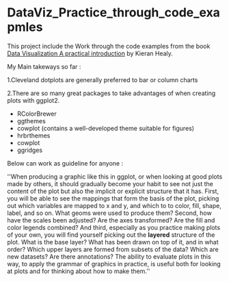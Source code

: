 # DataViz_Practice_through_code_exapmles

This project include the Work through the code examples from the book 
[Data Visualization
A practical introduction](https://socviz.co/index.html#preface) by Kieran Healy.

My Main takeways so far :

1.Cleveland dotplots are generally preferred to bar or column charts

2.There are so many great packages to take advantages of when creating plots with ggplot2.

- RColorBrewer
- ggthemes
- cowplot (contains a well-developed theme suitable for figures)
- hrbrthemes
- cowplot
- ggridges



Below can work as guideline for anyone :

''When producing a graphic like this in ggplot, or when looking at good plots made by others, it should gradually become your habit to see not just the content of the plot but also the implicit or explicit structure that it has. First, you will be able to see the mappings that form the basis of the plot, picking out which variables are mapped to x and y, and which to to color, fill, shape, label, and so on. What geoms were used to produce them? Second, how have the scales been adjusted? Are the axes transformed? Are the fill and color legends combined? And third, especially as you practice making plots of your own, you will find yourself picking out the **layered** structure of the plot. What is the base layer? What has been drawn on top of it, and in what order? Which upper layers are formed from subsets of the data? Which are new datasets? Are there annotations? The ability to evaluate plots in this way, to apply the grammar of graphics in practice, is useful both for looking at plots and for thinking about how to make them.''
